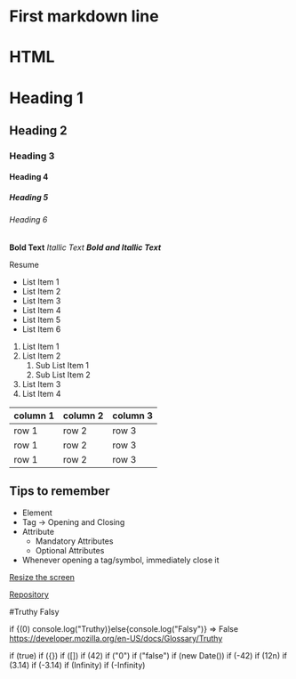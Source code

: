First markdown line
====================
# HTML

# Heading 1
## Heading 2
### Heading 3
#### Heading 4
##### Heading 5
###### Heading 6

**Bold Text**
_Itallic Text_ 
**_Bold and Itallic Text_**

Resume

- List Item 1
- List Item 2
- List Item 3
- List Item 4
- List Item 5
- List Item 6

1. List Item 1
2. List Item 2
    1. Sub List Item 1
    2. Sub List Item 2
3. List Item 3
4. List Item 4

| column 1 | column 2 | column 3|
|----------|----------|---------| 
| row 1    | row 2    | row 3   |
| row 1    | row 2    | row 3   |
| row 1    | row 2    | row 3   |


## Tips to remember
- Element
- Tag -> Opening and Closing
- Attribute
    - Mandatory Attributes
    - Optional Attributes
- Whenever opening a tag/symbol, immediately close it 









[Resize the screen](./screenshots/image.png "Working with Responsive Websites")

[Repository](https://github.com/jyotika-dev/fullstack-integraminds/tree/main)

#Truthy Falsy

if {(0) console.log("Truthy)}else{console.log("Falsy")}
=> False
https://developer.mozilla.org/en-US/docs/Glossary/Truthy

if (true)
if ({})
if ([])
if (42)
if ("0")
if ("false")
if (new Date())
if (-42)
if (12n)
if (3.14)
if (-3.14)
if (Infinity)
if (-Infinity)



